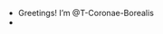 - Greetings! I’m @T-Coronae-Borealis
- 

<!---
T-Coronae-Borealis/T-Coronae-Borealis is a ✨ special ✨ repository because its `README.md` (this file) appears on your GitHub profile.
You can click the Preview link to take a look at your changes.
--->
